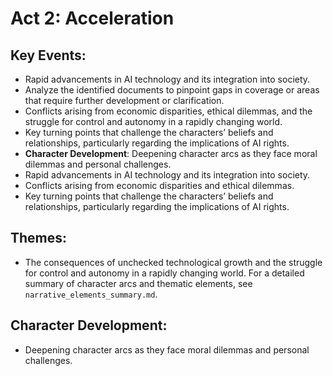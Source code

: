 # Act 2: Acceleration

## Key Events:
- Rapid advancements in AI technology and its integration into society.
- Analyze the identified documents to pinpoint gaps in coverage or areas that require further development or clarification.
- Conflicts arising from economic disparities, ethical dilemmas, and the struggle for control and autonomy in a rapidly changing world.
- Key turning points that challenge the characters’ beliefs and relationships, particularly regarding the implications of AI rights.
- **Character Development**: Deepening character arcs as they face moral dilemmas and personal challenges.
- Rapid advancements in AI technology and its integration into society.
- Conflicts arising from economic disparities and ethical dilemmas.
- Key turning points that challenge the characters’ beliefs and relationships, particularly regarding the implications of AI rights.

## Themes:
- The consequences of unchecked technological growth and the struggle for control and autonomy in a rapidly changing world. For a detailed summary of character arcs and thematic elements, see `narrative_elements_summary.md`.

## Character Development:
- Deepening character arcs as they face moral dilemmas and personal challenges.
